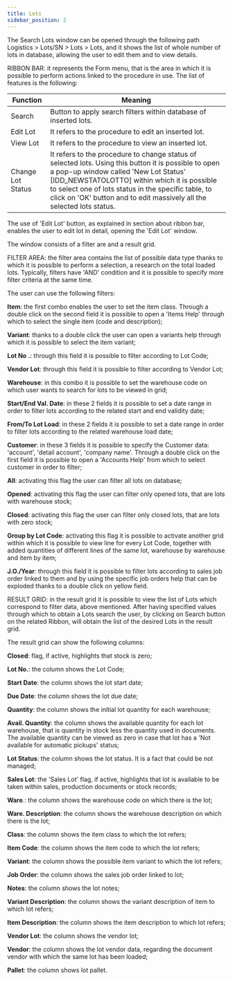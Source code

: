 ```yaml
---
title: Lots
sidebar_position: 2
---
```


The Search Lots window can be opened through the following path Logistics > Lots/SN > Lots > Lots, and it shows the list of whole number of lots in database, allowing the user to edit them and to view details.

RIBBON BAR: it represents the Form menu, that is the area in which it is possible to perform actions linked to the procedure in use. The list of features is the following: 



| Function | Meaning |
| --- | --- |
| Search  | Button to apply search filters within database of inserted lots. |
| Edit Lot | It refers to the procedure to edit an inserted lot. |
| View Lot | It refers to the procedure to view an inserted lot. |
| Change Lot Status | It refers to the procedure to change status of selected lots. Using this button it is possible to open a pop-up window called 'New Lot Status' [IDD_NEWSTATOLOTTO] within which it is possible to select one of lots status in the specific table, to click on 'OK' button and to edit massively all the selected lots status. |

The use of 'Edit Lot' button, as explained in section about ribbon bar, enables the user to edit lot in detail, opening the 'Edit Lot' window.



The window consists of a filter are and a result grid.

FILTER AREA: the filter area contains the list of possible data type thanks to which it is possible to perform a selection, a research on the total loaded lots. Typically, filters have 'AND' condition and it is possible to specify more filter criteria at the same time.

The user can use the following filters:

**Item**: the first combo enables the user to set the item class. Through a double click on the second field it is possible to open a 'Items Help' through which to select the single item (code and description);

**Variant**: thanks to a double click the user can open a variants help through which it is possible to select the item variant;

**Lot No** **.**: through this field it is possible to filter according to Lot Code;

**Vendor Lot**: through this field it is possible to filter according to Vendor Lot;

**Warehouse**: in this combo it is possible to set the warehouse code on which user wants to search for lots to be viewed in grid;

**Start/End Val. Date**: in these 2 fields it is possible to set a date range in order to filter lots according to the related start and end validity date;

**From/To Lot Load**: in these 2 fields it is possible to set a date range in order to filter lots according to the related warehouse load date;

**Customer**: in these 3 fields it is possible to specify the Customer data: 'account', 'detail account', 'company name'. Through a double click on the first field it is possible to open a 'Accounts Help' from which to select customer in order to filter;

**All**: activating this flag the user can filter all lots on database;

**Opened**: activating this flag the user can filter only opened lots, that are lots with warehouse stock;

**Closed**: activating this flag the user can filter only closed lots, that are lots with zero stock;

**Group by Lot Code**: activating this flag it is possible to activate another grid within which it is possible to view line for every Lot Code, together with added quantities of different lines of the same lot, warehouse by warehouse and item by item;

**J.O./Year**: through this field it is possible to filter lots according to sales job order linked to them and by using the specific job orders help that can be exploded thanks to a double click on yellow field.

RESULT GRID: in the result grid it is possible to view the list of Lots which correspond to filter data, above mentioned. After having specified values through which to obtain a Lots search the user, by clicking on Search button on the related Ribbon, will obtain the list of the desired Lots in the result grid.

The result grid can show the following columns:

**Closed**: flag, if active, highlights that stock is zero;

**Lot No.**: the column shows the Lot Code;

**Start Date**: the column shows the lot start date;

**Due Date**: the column shows the lot due date;

**Quantity**: the column shows the initial lot quantity for each warehouse;

**Avail. Quantity**: the column shows the available quantity for each lot warehouse, that is quantity in stock less the quantity used in documents. The available quantity can be viewed as zero in case that lot has a 'Not available for automatic pickups' status;

**Lot Status**: the column shows the lot status. It is a fact that could be not managed;

**Sales Lot**: the 'Sales Lot' flag, if active, highlights that lot is available to be taken within sales, production documents or stock records;

**Ware**.: the column shows the warehouse code on which there is the lot;

**Ware. Description**: the column shows the warehouse description on which there is the lot;

**Class**: the column shows the item class to which the lot refers;

**Item Code**: the column shows the item code to which the lot refers;

**Variant**: the column shows the possible item variant to which the lot refers;

**Job Order**: the column shows the sales job order linked to lot;

**Notes**: the column shows the lot notes;

**Variant Description**: the column shows the variant description of item to which lot refers;

**Item Description**: the column shows the item description to which lot refers;

**Vendor Lot**: the column shows the vendor lot;

**Vendor**: the column shows the lot vendor data, regarding the document vendor with which the same lot has been loaded;

**Pallet**: the column shows lot pallet.






